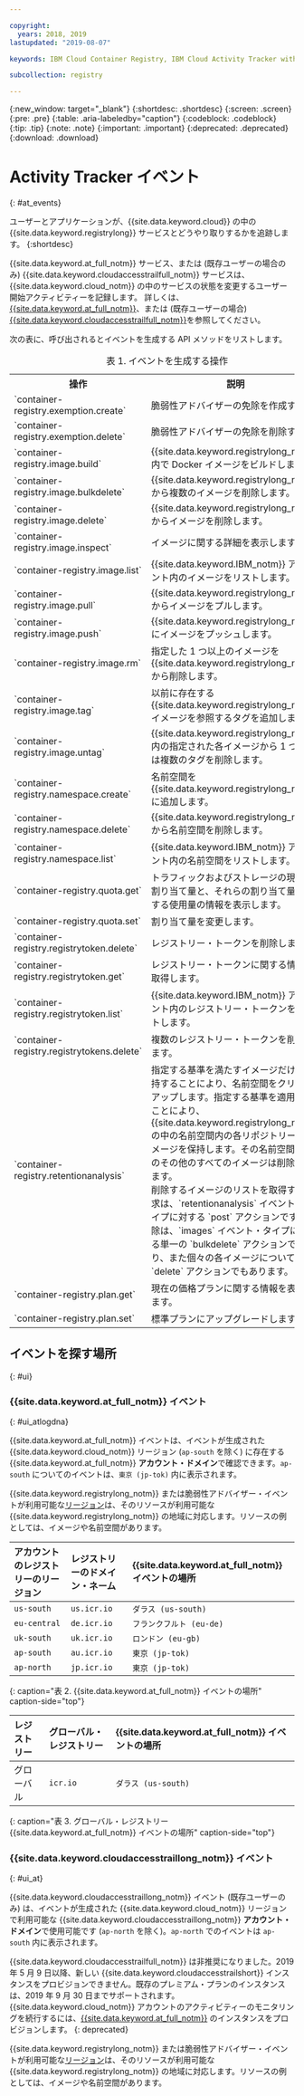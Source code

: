 ```yaml
---

copyright:
  years: 2018, 2019
lastupdated: "2019-08-07"

keywords: IBM Cloud Container Registry, IBM Cloud Activity Tracker with LogDNA events, Activity Tracker events, events, track,

subcollection: registry

---
```


{:new_window: target="_blank"}
{:shortdesc: .shortdesc}
{:screen: .screen}
{:pre: .pre}
{:table: .aria-labeledby="caption"}
{:codeblock: .codeblock}
{:tip: .tip}
{:note: .note}
{:important: .important}
{:deprecated: .deprecated}
{:download: .download}

# Activity Tracker イベント
{: #at_events}

ユーザーとアプリケーションが、{{site.data.keyword.cloud}} の中の {{site.data.keyword.registrylong}} サービスとどうやり取りするかを追跡します。
{:shortdesc}

{{site.data.keyword.at_full_notm}} サービス、または (既存ユーザーの場合のみ) {{site.data.keyword.cloudaccesstrailfull_notm}} サービスは、{{site.data.keyword.cloud_notm}} の中のサービスの状態を変更するユーザー開始アクティビティーを記録します。
詳しくは、[{{site.data.keyword.at_full_notm}}](/docs/services/Activity-Tracker-with-LogDNA?topic=logdnaat-getting-started)、または (既存ユーザーの場合) [{{site.data.keyword.cloudaccesstrailfull_notm}}](/docs/services/cloud-activity-tracker?topic=cloud-activity-tracker-getting-started#getting-started)を参照してください。

次の表に、呼び出されるとイベントを生成する API メソッドをリストします。

<table>
  <caption>表 1. イベントを生成する操作</caption>
  <tr>
    <th>操作</th>
	  <th>説明</th>
  </tr>
  <tr>
    <td>`container-registry.exemption.create`</td>
	  <td>脆弱性アドバイザーの免除を作成する。</td>
  </tr>
  <tr>
    <td>`container-registry.exemption.delete`</td>
	  <td>脆弱性アドバイザーの免除を削除する。</td>
  </tr>
  <tr>
    <td>`container-registry.image.build`</td>
	  <td>{{site.data.keyword.registrylong_notm}} 内で Docker イメージをビルドします。</td>
  </tr>
  <tr>
    <td>`container-registry.image.bulkdelete`</td>
	  <td>{{site.data.keyword.registrylong_notm}} から複数のイメージを削除します。</td>
  </tr>
  <tr>
    <td>`container-registry.image.delete`</td>
	  <td>{{site.data.keyword.registrylong_notm}} からイメージを削除します。</td>
  </tr>
  <tr>
    <td>`container-registry.image.inspect`</td>
	  <td>イメージに関する詳細を表示します。</td>
  </tr>
  <tr>
    <td>`container-registry.image.list`</td>
	  <td>{{site.data.keyword.IBM_notm}} アカウント内のイメージをリストします。</td>
  </tr>
  <tr>
    <td>`container-registry.image.pull`</td>
	  <td>{{site.data.keyword.registrylong_notm}} からイメージをプルします。</td>
  </tr>
  <tr>
    <td>`container-registry.image.push`</td>
	  <td>{{site.data.keyword.registrylong_notm}} にイメージをプッシュします。</td>
  </tr>
    <td>`container-registry.image.rm`</td>
	  <td>指定した 1 つ以上のイメージを {{site.data.keyword.registrylong_notm}} から削除します。</td>
  </tr>
  <tr>
    <td>`container-registry.image.tag`</td>
	  <td>以前に存在する {{site.data.keyword.registrylong_notm}} イメージを参照するタグを追加します。</td>
  </tr>
   <tr>
    <td>`container-registry.image.untag`</td>
	  <td>{{site.data.keyword.registrylong_notm}} 内の指定された各イメージから 1 つまたは複数のタグを削除します。</td>
  </tr>
  <tr>
    <td>`container-registry.namespace.create`</td>
	  <td>名前空間を {{site.data.keyword.registrylong_notm}} に追加します。</td>
  </tr>
  <tr>
    <td>`container-registry.namespace.delete`</td>
	  <td>{{site.data.keyword.registrylong_notm}} から名前空間を削除します。</td>
  </tr>
  <tr>
    <td>`container-registry.namespace.list`</td>
	  <td>{{site.data.keyword.IBM_notm}} アカウント内の名前空間をリストします。</td>
  </tr>
  <tr>
    <td>`container-registry.quota.get`</td>
	  <td>トラフィックおよびストレージの現在の割り当て量と、それらの割り当て量に対する使用量の情報を表示します。</td>
  </tr>
  <tr>
    <td>`container-registry.quota.set`</td>
	  <td>割り当て量を変更します。</td>
  </tr>
  <tr>
    <td>`container-registry.registrytoken.delete`</td>
	  <td>レジストリー・トークンを削除します。</td>
  </tr>
  <tr>
    <td>`container-registry.registrytoken.get`</td>
	  <td>レジストリー・トークンに関する情報を取得します。</td>
  </tr>
  <tr>
    <td>`container-registry.registrytoken.list`</td>
	  <td>{{site.data.keyword.IBM_notm}} アカウント内のレジストリー・トークンをリストします。</td>
  </tr>
  <tr>
    <td>`container-registry.registrytokens.delete`</td>
	  <td>複数のレジストリー・トークンを削除します。</td>
  </tr><tr>
    <td>`container-registry.retentionanalysis`</td>
	  <td>指定する基準を満たすイメージだけを保持することにより、名前空間をクリーンアップします。指定する基準を適用することにより、{{site.data.keyword.registrylong_notm}} の中の名前空間内の各リポジトリーのイメージを保持します。その名前空間の中のその他のすべてのイメージは削除されます。</br>削除するイメージのリストを取得する要求は、`retentionanalysis` イベント・タイプに対する `post` アクションです。削除は、`images` イベント・タイプに対する単一の `bulkdelete` アクションであり、また個々の各イメージについての `delete` アクションでもあります。</td>
  </tr>
  <tr>
    <td>`container-registry.plan.get`</td>
	  <td>現在の価格プランに関する情報を表示します。</td>
  </tr>
  <tr>
    <td>`container-registry.plan.set`</td>
	  <td>標準プランにアップグレードします。</td>
  </tr>
 </table>

## イベントを探す場所
{: #ui}

### {{site.data.keyword.at_full_notm}} イベント
{: #ui_atlogdna}

{{site.data.keyword.at_full_notm}} イベントは、イベントが生成された {{site.data.keyword.cloud_notm}} リージョン (`ap-south` を除く) に存在する {{site.data.keyword.at_full_notm}} **アカウント・ドメイン**で確認できます。`ap-south` についてのイベントは、`東京 (jp-tok)` 内に表示されます。

{{site.data.keyword.registrylong_notm}} または脆弱性アドバイザー・イベントが利用可能な[リージョン](/docs/services/Registry?topic=registry-registry_overview#registry_regions)は、そのリソースが利用可能な {{site.data.keyword.registrylong_notm}} の地域に対応します。リソースの例としては、イメージや名前空間があります。

| アカウントのレジストリーのリージョン | レジストリーのドメイン・ネーム | {{site.data.keyword.at_full_notm}} イベントの場所 |
|:-----------------|:-----------------|:-----------------|
| `us-south` | `us.icr.io` | `ダラス (us-south)` |
| `eu-central` | `de.icr.io` | `フランクフルト (eu-de)` |
| `uk-south` | `uk.icr.io` | `ロンドン (eu-gb)` |
| `ap-south` | `au.icr.io` | `東京 (jp-tok)` |
| `ap-north` | `jp.icr.io` | `東京 (jp-tok)` |
{: caption="表 2. {{site.data.keyword.at_full_notm}} イベントの場所" caption-side="top"}

| レジストリー | グローバル・レジストリー | {{site.data.keyword.at_full_notm}} イベントの場所 |
|:-----------------|:-----------------|:-----------------|
| グローバル | `icr.io` | `ダラス (us-south)` |
{: caption="表 3. グローバル・レジストリー {{site.data.keyword.at_full_notm}} イベントの場所" caption-side="top"}

### {{site.data.keyword.cloudaccesstraillong_notm}} イベント
{: #ui_at}

{{site.data.keyword.cloudaccesstraillong_notm}} イベント (既存ユーザーのみ) は、イベントが生成された {{site.data.keyword.cloud_notm}} リージョンで利用可能な {{site.data.keyword.cloudaccesstraillong_notm}} **アカウント・ドメイン**で使用可能です (`ap-north` を除く)。`ap-north` でのイベントは `ap-south` 内に表示されます。

{{site.data.keyword.cloudaccesstrailfull_notm}} は非推奨になりました。2019 年 5 月 9 日以降、新しい {{site.data.keyword.cloudaccesstrailshort}} インスタンスをプロビジョンできません。既存のプレミアム・プランのインスタンスは、2019 年 9 月 30 日までサポートされます。{{site.data.keyword.cloud_notm}} アカウントのアクティビティーのモニタリングを続行するには、[{{site.data.keyword.at_full_notm}}](/docs/services/Activity-Tracker-with-LogDNA?topic=logdnaat-getting-started#getting-started) のインスタンスをプロビジョンします。
{: deprecated}

{{site.data.keyword.registrylong_notm}} または脆弱性アドバイザー・イベントが利用可能な[リージョン](/docs/services/Registry?topic=registry-registry_overview#registry_regions)は、そのリソースが利用可能な {{site.data.keyword.registrylong_notm}} の地域に対応します。リソースの例としては、イメージや名前空間があります。
